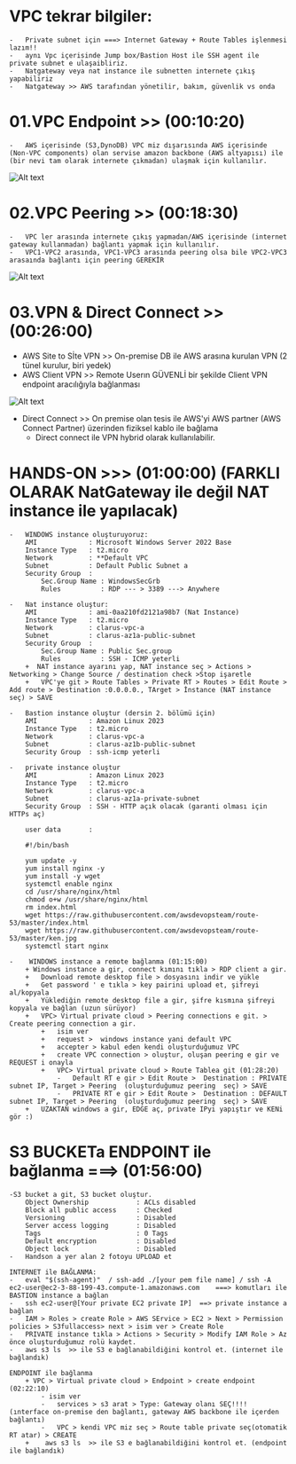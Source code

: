 # VPC tekrar bilgiler:

    -   Private subnet için ===> Internet Gateway + Route Tables işlenmesi lazım!!
    -   aynı Vpc içerisinde Jump box/Bastion Host ile SSH agent ile private subnet e ulaşaibliriz.
    -   Natgateway veya nat instance ile subnetten internete çıkış yapabiliriz
    -   Natgateway >> AWS tarafından yönetilir, bakım, güvenlik vs onda

# 01.VPC Endpoint >> (00:10:20)

    -   AWS içerisinde (S3,DynoDB) VPC miz dışarısında AWS içerisinde (Non-VPC components) olan servise amazon backbone (AWS altyapısı) ile  (bir nevi tam olarak internete çıkmadan) ulaşmak için kullanılır.

![Alt text](VPC_endpoint-1.jpg)

# 02.VPC Peering >> (00:18:30)

    -   VPC ler arasında internete çıkış yapmadan/AWS içerisinde (internet gateway kullanmadan) bağlantı yapmak için kullanılır.
    -   VPC1-VPC2 arasında, VPC1-VPC3 arasında peering olsa bile VPC2-VPC3 arasaında bağlantı için peering GEREKİR

![Alt text](vpc-peering-1.jpg)

# 03.VPN & Direct Connect >> (00:26:00)

- AWS Site to Sİte VPN >> On-premise DB ile AWS arasına kurulan VPN (2 tünel kurulur, biri yedek)
- AWS Client VPN >> Remote Userın GÜVENLİ bir şekilde Client VPN endpoint aracılığıyla bağlanması

![Alt text](vpn-connections-1.jpg)

- Direct Connect >> On premise olan tesis ile AWS'yi AWS partner (AWS Connect Partner) üzerinden fiziksel kablo ile bağlama
  - Direct connect ile VPN hybrid olarak kullanılabilir.

# HANDS-ON >>> (01:00:00) (FARKLI OLARAK NatGateway ile değil NAT instance ile yapılacak)

    -   WINDOWS instance oluşturuyoruz:
        AMI             : Microsoft Windows Server 2022 Base
        Instance Type   : t2.micro
        Network         : **Default VPC
        Subnet          : Default Public Subnet a
        Security Group  :
            Sec.Group Name : WindowsSecGrb
            Rules          : RDP --- > 3389 ---> Anywhere

    -   Nat instance oluştur:
        AMI             : ami-0aa210fd2121a98b7 (Nat Instance)
        Instance Type   : t2.micro
        Network         : clarus-vpc-a
        Subnet          : clarus-az1a-public-subnet
        Security Group  :
            Sec.Group Name : Public Sec.group
            Rules          : SSH - ICMP yeterli
        +  NAT instance ayarını yap, NAT instance seç > Actions > Networking > Change Source / destination check >Stop işaretle
        +   VPC'ye git > Route Tables > Private RT > Routes > Edit Route > Add route > Destination :0.0.0.0., TArget > İnstance (NAT instance seç) > SAVE

    -   Bastion instance oluştur (dersin 2. bölümü için)
        AMI             : Amazon Linux 2023
        Instance Type   : t2.micro
        Network         : clarus-vpc-a
        Subnet          : clarus-az1b-public-subnet
        Security Group  : ssh-icmp yeterli

    -   private instance oluştur
        AMI             : Amazon Linux 2023
        Instance Type   : t2.micro
        Network         : clarus-vpc-a
        Subnet          : clarus-az1a-private-subnet
        Security Group  : SSH - HTTP açık olacak (garanti olması için HTTPs aç)

        user data       :

        #!/bin/bash

        yum update -y
        yum install nginx -y
        yum install -y wget
        systemctl enable nginx
        cd /usr/share/nginx/html
        chmod o+w /usr/share/nginx/html
        rm index.html
        wget https://raw.githubusercontent.com/awsdevopsteam/route-53/master/index.html
        wget https://raw.githubusercontent.com/awsdevopsteam/route-53/master/ken.jpg
        systemctl start nginx

    -    WINDOWS instance a remote bağlanma (01:15:00)
        + Windows instance a gir, connect kımını tıkla > RDP client a gir.
        +   Download remote desktop file > dosyasını indir ve yükle
        +   Get password ' e tıkla > key pairini upload et, şifreyi al/kopyala
        +   Yüklediğin remote desktop file a gir, şifre kısmına şifreyi kopyala ve bağlan (uzun sürüyor)
        +   VPC> Virtual private cloud > Peering connections e git. > Create peering connection a gir.
            +   isim ver
            +   request >  windows instance yani default VPC
            +   accepter > kabul eden kendi oluşturduğumuz VPC
            +   create VPC connection > oluştur, oluşan peering e gir ve REQUEST i onayla
            +   VPC> Virtual private cloud > Route Tablea git (01:28:20)
                -   Default RT e gir > Edit Route >  Destination : PRIVATE subnet IP, Target > Peering  (oluşturduğumuz peering  seç) > SAVE
                -   PRIVATE RT e gir > Edit Route >  Destination : DEFAULT subnet IP, Target > Peering  (oluşturduğumuz peering  seç) > SAVE
        +   UZAKTAN windows a gir, EDGE aç, private IPyi yapıştır ve KENi gör :)

# S3 BUCKETa ENDPOINT ile bağlanma ===> (01:56:00)

    -S3 bucket a git, S3 bucket oluştur.
        Object Ownership            : ACLs disabled
        Block all public access     : Checked
        Versioning                  : Disabled
        Server access logging       : Disabled
        Tags                        : 0 Tags
        Default encryption          : Disabled
        Object lock                 : Disabled
    -   Handson a yer alan 2 fotoyu UPLOAD et

    INTERNET ile BAĞLANMA:
    -   eval "$(ssh-agent)"  / ssh-add ./[your pem file name] / ssh -A ec2-user@ec2-3-88-199-43.compute-1.amazonaws.com    ===> komutları ile BASTION instance a bağlan
    -   ssh ec2-user@[Your private EC2 private IP]  ==> private instance a bağlan
    -   IAM > Roles > create Role > AWS SErvice > EC2 > Next > Permission policies > S3fullaccess> next > isim ver > Create Role
    -   PRIVATE instance tıkla > Actions > Security > Modify IAM Role > Az önce oluşturduğumuz rolü kaydet.
    -   aws s3 ls  >> ile S3 e bağlanabildiğini kontrol et. (internet ile bağlandık)

    ENDPOINT ile bağlanma
        + VPC > Virtual private cloud > Endpoint > create endpoint             (02:22:10)
            - isim ver
            -   services > s3 arat > Type: Gateway olanı SEÇ!!!! (ınterface on-premise den bağlantı, gateway AWS backbone ile içerden bağlantı)
            -   VPC > kendi VPC miz seç > Route table private seç(otomatik RT atar) > CREATE
        +    aws s3 ls  >> ile S3 e bağlanabildiğini kontrol et. (endpoint ile bağlandık)
